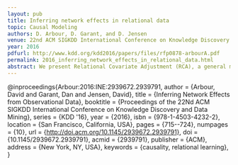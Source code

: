 ```yaml
---
layout: pub
title: Inferring network effects in relational data
topic: Causal Modeling
authors: D. Arbour, D. Garant, and D. Jensen
venue: 22nd ACM SIGKDD International Conference on Knowledge Discovery and Data Mining
year: 2016
pdfurl: http://www.kdd.org/kdd2016/papers/files/rfp0878-arbourA.pdf
permalink: 2016_inferring_network_effects_in_relational_data.html
abstract: We present Relational Covariate Adjustment (RCA), a general method for estimating causal effects in relational data. Relational Covariate Adjustment is implemented through two high-level operations: identification of an adjustment set and relational regression adjustment. The former is achieved through an extension of Pearl’s back-door criterion to relational domains. We demonstrate how this extended definition can be used to estimate causal effects in the presence of network interference and confounding. RCA is agnostic to functional form, and it can easily model both discrete and continuous treatments as well as estimate the effects of a wider array of network interventions than existing experimental approaches. We show that RCA can yield robust estimates of causal effects using common regression models without extensive parameter tuning. Through a series of simulation experiments on a variety of synthetic and realworld network structures, we show that causal effects estimated on observational data with RCA are nearly as accurate as those estimated from well-designed network experiments.
---
```


@inproceedings{Arbour:2016:INE:2939672.2939791,
 author = {Arbour, David and Garant, Dan and Jensen, David},
 title = {Inferring Network Effects from Observational Data},
 booktitle = {Proceedings of the 22Nd ACM SIGKDD International Conference on Knowledge Discovery and Data Mining},
 series = {KDD '16},
 year = {2016},
 isbn = {978-1-4503-4232-2},
 location = {San Francisco, California, USA},
 pages = {715--724},
 numpages = {10},
 url = {http://doi.acm.org/10.1145/2939672.2939791},
 doi = {10.1145/2939672.2939791},
 acmid = {2939791},
 publisher = {ACM},
 address = {New York, NY, USA},
 keywords = {causality, relational learning},
} 